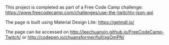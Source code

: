 This project is completed as part of a Free Code Camp challenge: https://www.freecodecamp.com/challenges/use-the-twitchtv-json-api

The page is built using Material Design Lite: https://getmdl.io/

The page can be accessed on http://leechuanxin.github.io/FreeCodeCamp-Twitch/ or http://codepen.io/chuansformer/full/xgOmPN/